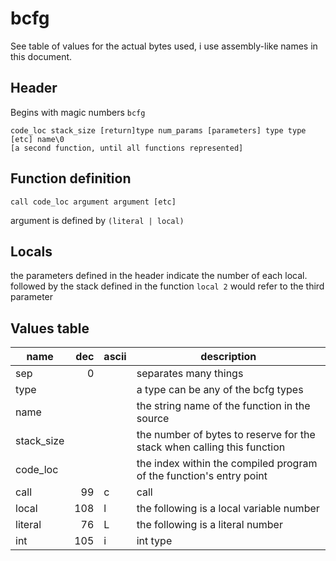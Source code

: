 bcfg
====

See table of values for the actual bytes used, i use assembly-like names in
this document.

Header
------

Begins with magic numbers `bcfg`

```
code_loc stack_size [return]type num_params [parameters] type type [etc] name\0
[a second function, until all functions represented]
```

Function definition
-------------------

```
call code_loc argument argument [etc]
```

argument is defined by `(literal | local)`

Locals
------

the parameters defined in the header indicate the number of each local.
followed by the stack defined in the function `local 2` would refer to the
third parameter

Values table
------------

| name | dec    | ascii | description |
| ---- | ------:| ----- | ----------- |
| sep  | 0      |       | separates many things |
| type |        |       | a type can be any of the bcfg types |
| name |        |       | the string name of the function in the source |
| stack_size |  |       | the number of bytes to reserve for the stack when calling this function |
| code_loc |    |       | the index within the compiled program of the function's entry point |
| call | 99     | c     | call        |
| local | 108   | l     | the following is a local variable number |
| literal | 76  | L     | the following is a literal number |
| int  | 105    | i     | int type    |

